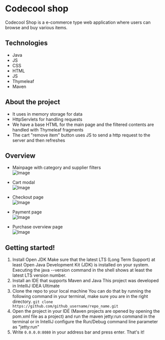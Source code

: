 # Codecool shop
Codecool Shop is a e-commerce type web application where users can browse and buy various items.

## Technologies
- Java
- JS
- CSS
- HTML
- JS
- Thymeleaf
- Maven

## About the project
- It uses in memory storage for data
- HttpServlets for handling requests
- We have a base HTML for the main page and the filtered contents are handled with Thymeleaf fragments
- The cart "remove item" button uses JS to send a http request to the server and then refreshes

## Overview
- Mainpage with category and supplier filters<br/>
![Image](https://i.imgur.com/Li6WlY1.png)<br/>

- Cart modal<br/>
![Image](https://i.imgur.com/2AQCF9Z.png)<br/>

- Checkout page<br/>
![Image](https://i.imgur.com/0ssX0qb.png)<br/>

- Payment page<br/>
![Image](https://i.imgur.com/tDmZhrr.png)<br/>

- Purchase overview page<br/>
![Image](https://i.imgur.com/phCmPVo.png)<br/>

## Getting started!
1. Install Open JDK
Make sure that the latest LTS (Long Term Support) at least Open Java Development Kit (JDK) is installed on your system.
Executing the java --version command in the shell shows at least the latest LTS version number.
2. Install an IDE that supports Maven and Java
This project was developed in IntelliJ IDEA Ultimate
3. Clone the repo to your local machine
You can do that by running the following command in your terminal, make sure you are in the right directory.
```git clone https://github.com/github_username/repo_name.git```
4. Open the project in your IDE (Maven projects are opened by opening the pom.xml file as a project) and run the maven jetty:run command in the terminal or in IntelliJ configure the Run/Debug command line parameter as "jetty:run"
5. Write ```0.0.0.0:8080``` in your address bar and press enter. That's it!

